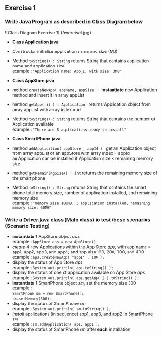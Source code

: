## Exercise 1

### Write Java Program as described in Class Diagram below<br>
![Class Diagram Exercise 1] (/exercise1.jpg) <br>

* **Class Application.java**
 * Constructor initialize application name and size (MB)
 * Method ```toString() : String``` 
    returns String that contains application name and application size <br>
    example : ```"Application name: App_1, with size: 3MB"``` <br>
   
* **Class AppStore.java**
 * method ```createNewApp( appName, appSize ) ``` 
    **instantiate** new Application method and insert it in array appList
 * method ```getApp( id ) : Application ``` 
    returns Application object from array appList with array index = id
 * Method ```toString() : String``` 
    returns String that contains the number of Application available<br>
    example : ```"There are 5 applications ready to install"``` <br>
	
* **Class SmartPhone.java**
 * method ```addApplication( appStore , appId ) ``` 
    get an Application object from array appList of an appStore with array index = appId<br>
	an Application can be installed if Application size < remaining memory size
 * method ```getRemainingSize() : int```
    returns the remaining memory size of the smart phone
 * Method ```toString() : String``` 
    returns String that contains the smart phone total memory size, number of application installed, and remaining memory size <br>
    example : ```"memory size 100MB, 5 application installed, remaining memory size: 60MB"``` <br>

### Write a Driver.java class (**Main class**) to test these scenarios<br> (**Scenario Testing**)
* **instantiate** 1 AppStore object _aps_<br>
	example : ```AppStore aps = new AppStore(); ```
* _create_ 4 new Applications within the App Store _aps_, with app name = app1, app2, app3, and app4; and app size 100, 200, 300, and 400<br>
	example : ```aps.createNewApp( "app1" , 100 ); ```
* display the status of App Store _aps_<br>
	example : ```System.out.println( aps.toString() );```
* display the status of one of application available on App Store _aps_<br>
	example : ```System.out.println( aps.getApp( 2 ).toString() );```
* **instantiate** 1 SmartPhone object _sm_, set the memory size 300<br>
	example : <br>
        ```SmartPhone sm = new SmartPhone();```<br>
        ```sm.setMemory(300);```
* display the status of SmartPhone _sm_<br>
	example : ```System.out.println( sm.toString() ); ```
* _install_ applications (in sequence) app1, app3, and app2 in SmartPhone _sm_<br>
	example : ```sm.addApplication( aps, app1 ); ```
* display the status of SmartPhone _sm_ after **each** installation<br>
